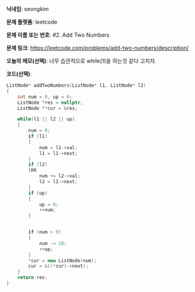 **닉네임**: seongkim

**문제 플랫폼**: leetcode

**문제 이름 또는 번호**: #2. Add Two Numbers

**문제 링크**: https://leetcode.com/problems/add-two-numbers/description/

**오늘의 메모(선택)**: 너무 습관적으로 while(1)을 하는것 같다 고치자.

**코드(선택)**:

```cpp
ListNode* addTwoNumbers(ListNode* l1, ListNode* l2)
{
	int num = 0, up = 0;
	ListNode *res = nullptr;
	ListNode **cur = &res;

	while(l1 || l2 || up)
	{
		num = 0;
		if (l1)
		{
			num = l1->val;
			l1 = l1->next;
		}
		if (l2)
		{KK
			num += l2->val;
			l2 = l2->next;
		}
		if (up)
		{
			up = 0;
			++num;
		}


		if (num > 9)
		{
			num -= 10;
			++up;
		}
		*cur = new ListNode(num);
		cur = &((*cur)->next); 
	}
	return res;
}
```